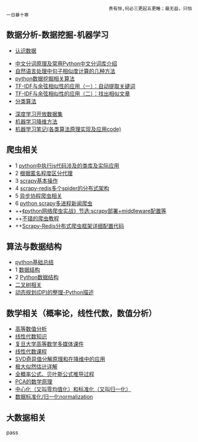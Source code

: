                                           贵有恒,何必三更起五更睡；最无益，只怕一日暴十寒
 
 ## 数据分析-数据挖掘-机器学习
* [认识数据](https://blog.csdn.net/sjpz0124/article/details/45980361)
- <a href = "https://juejin.im/post/5ac469ca5188255c27222549">中文分词原理及常用Python中文分词库介绍</a>
- <a href = "https://juejin.im/post/5b237b45f265da59a90c11d6">自然语言处理中句子相似度计算的几种方法</a>
- <a href = "https://www.cnblogs.com/5poi/">python数据挖掘相关算法</a>
- <a href = "http://www.ruanyifeng.com/blog/2013/03/tf-idf.html">TF-IDF与余弦相似性的应用（一）：自动提取关键词</a>
- <a href = "http://www.ruanyifeng.com/blog/2013/03/cosine_similarity.html">TF-IDF与余弦相似性的应用（二）：找出相似文章</a>
- [分类算法](./data_analysis/分类算法.md)
* [深度学习开放数据集](https://blog.csdn.net/yifen4234/article/details/80163407)
* [机器学习降维方法](https://www.cnblogs.com/nolonely/p/6435159.html)
* [机器学习笔记(各类算法原理实现及应用code)](https://blog.csdn.net/gzj_1101/article/category/6991049)
## 爬虫相关
* 1 [python中执行js代码涉及的类库及实际应用](./spider/python中执行js代码.md)
* 2 [根据匿名程度区分代理](./spider/根据匿名程度区分代理)
* 3 [scrapy基本操作](./spider/scrapy基本操作.md)
* 4 [scrapy-redis多个spider的分布式架构](./spider/scrapy-redis多个spider的分布式架构)
* 5 <a href = "https://juejin.im/post/5b430456e51d45198a2ea433">异步协程爬虫相关</a>
* 6 <a href="https://blog.csdn.net/haluoluo211/article/details/77657723">python scrapy多进程新闻爬虫</a>
* ++<a href = "https://juejin.im/user/58131b84da2f60005db28799/posts">《python网络爬虫实战》节选:scrapy部署+middleware配置等</a>
* ++<a href = "https://piaosanlang.gitbooks.io/spiders/content/">不错的爬虫教程</a>
* ++<a href="https://www.cnblogs.com/psv-fuyang/articles/7891897.html">Scrapy-Redis分布式爬虫框架详细配置代码</a>
## 算法与数据结构
* [python基础总结](./)
* 1 <a href= "https://www.yiibai.com/data_structure">数据结构</a>
* 2 <a href = "https://www.yiibai.com/python/py_data_structure">Python数据结构</a>
* [二叉树相关](./algorithms-and-data-structure/二叉树相关（创建及遍历）.md)
* [动态规划(DP)的整理-Python描述](https://blog.csdn.net/mrlevo520/article/details/75676160)

## 数学相关（概率论，线性代数，数值分析）
* [高等数值分析](http://boya.xmu.edu.cn/hhal/hhalf.htm)
* [线性代数知识](https://blog.csdn.net/longxinchen_ml/article/details/51629328)
* [复旦大学高等数学多媒体课件](http://math.fudan.edu.cn/gdsx/TUSG.HTM)
* [线性代数课程](http://dec3.jlu.edu.cn/webcourse/t000022/teach/index.htm)
* [SVD奇异值分解原理和在降维中的应用](http://www.cnblogs.com/pinard/p/6251584.html)
* [极大似然估计详解](https://blog.csdn.net/zengxiantao1994/article/details/72787849)
* [全概率公式、贝叶斯公式推导过程](https://www.cnblogs.com/ohshit/p/5629581.html)
* [PCA的数学原理](http://blog.codinglabs.org/articles/pca-tutorial.html)
* [中心化（又叫零均值化）和标准化（又叫归一化）](https://blog.csdn.net/GoodShot/article/details/80373372)
* [数据标准化/归一化normalization](https://blog.csdn.net/goodshot/article/details/79488629)
## 大数据相关
 pass
